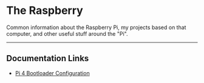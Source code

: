 # The Raspberry

Common information about the Raspberry Pi, my projects based on that computer, and other useful stuff around the "Pi".

---
## Documentation Links

- [Pi 4 Bootloader Configuration](https://www.raspberrypi.org/documentation/hardware/raspberrypi/bcm2711_bootloader_config.md)
